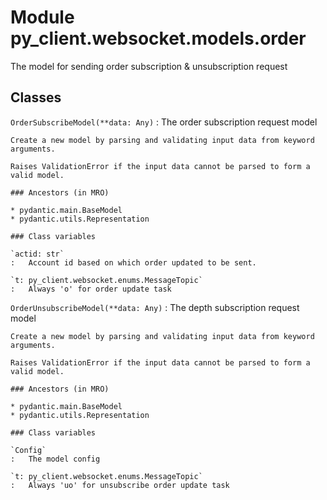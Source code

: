 Module py_client.websocket.models.order
=======================================
The model for sending order subscription & unsubscription request

Classes
-------

`OrderSubscribeModel(**data: Any)`
:   The order subscription request model
    
    Create a new model by parsing and validating input data from keyword arguments.
    
    Raises ValidationError if the input data cannot be parsed to form a valid model.

    ### Ancestors (in MRO)

    * pydantic.main.BaseModel
    * pydantic.utils.Representation

    ### Class variables

    `actid: str`
    :   Account id based on which order updated to be sent.

    `t: py_client.websocket.enums.MessageTopic`
    :   Always 'o' for order update task

`OrderUnsubscribeModel(**data: Any)`
:   The depth subscription request model
    
    Create a new model by parsing and validating input data from keyword arguments.
    
    Raises ValidationError if the input data cannot be parsed to form a valid model.

    ### Ancestors (in MRO)

    * pydantic.main.BaseModel
    * pydantic.utils.Representation

    ### Class variables

    `Config`
    :   The model config

    `t: py_client.websocket.enums.MessageTopic`
    :   Always 'uo' for unsubscribe order update task
